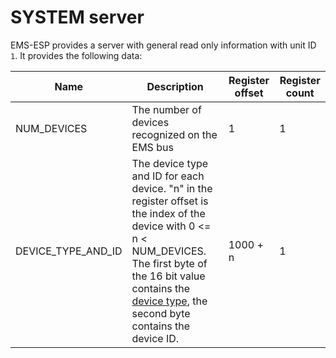 # SYSTEM server

EMS-ESP provides a server with general read only information with unit ID `1`. It provides the following data:

| Name               | Description                                                                                                                                                                                                                                           | Register offset | Register count |
| ------------------ | ----------------------------------------------------------------------------------------------------------------------------------------------------------------------------------------------------------------------------------------------------- | --------------- | -------------- |
| NUM_DEVICES        | The number of devices recognized on the EMS bus                                                                                                                                                                                                       | 1               | 1              |
| DEVICE_TYPE_AND_ID | The device type and ID for each device. "n" in the register offset is the index of the device with 0 <= n < NUM_DEVICES. The first byte of the 16 bit value contains the [device type](Modbus-Server-IDs.md), the second byte contains the device ID. | 1000 + n        | 1              |
